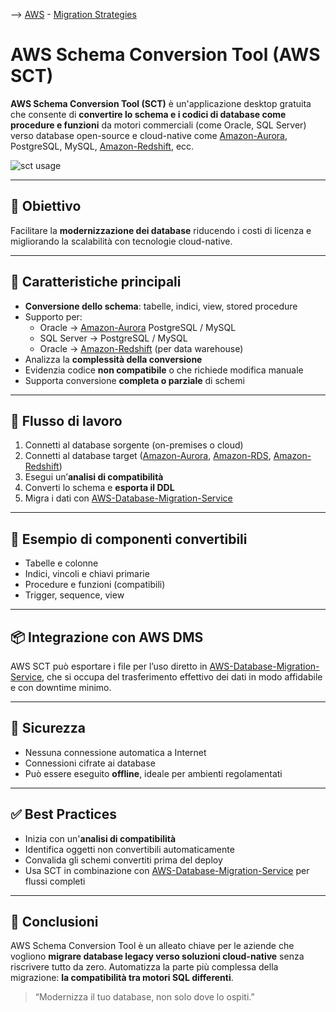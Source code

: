 --> [AWS](/00-Intro/AWS.md)  -  [Migration Strategies](/06-Cloud-Adoption-Framework-and-Migration-Strategies/AWS-Migration-Strategies.md)
# AWS Schema Conversion Tool (AWS SCT)

**AWS Schema Conversion Tool (SCT)** è un'applicazione desktop gratuita che consente di **convertire lo schema e i codici di database come procedure e funzioni** da motori commerciali (come Oracle, SQL Server) verso database open-source e cloud-native come [Amazon-Aurora](/04-Database-services/Amazon-Aurora.md), PostgreSQL, MySQL, [Amazon-Redshift](/Amazon-Redshift.md), ecc.

![sct usage](sct-usage.png)

---

## 🎯 Obiettivo

Facilitare la **modernizzazione dei database** riducendo i costi di licenza e migliorando la scalabilità con tecnologie cloud-native.

---

## 🧩 Caratteristiche principali

- **Conversione dello schema**: tabelle, indici, view, stored procedure
- Supporto per:
  - Oracle → [Amazon-Aurora](/04-Database-services/Amazon-Aurora.md) PostgreSQL / MySQL
  - SQL Server → PostgreSQL / MySQL
  - Oracle → [Amazon-Redshift](/Amazon-Redshift.md) (per data warehouse)
- Analizza la **complessità della conversione**
- Evidenzia codice **non compatibile** o che richiede modifica manuale
- Supporta conversione **completa o parziale** di schemi

---

## 🔄 Flusso di lavoro

1. Connetti al database sorgente (on-premises o cloud)
2. Connetti al database target ([Amazon-Aurora](/04-Database-services/Amazon-Aurora.md), [Amazon-RDS](/04-Database-services/Amazon-RDS.md), [Amazon-Redshift](/Amazon-Redshift.md))
3. Esegui un’**analisi di compatibilità**
4. Converti lo schema e **esporta il DDL**
5. Migra i dati con [AWS-Database-Migration-Service](/06-Cloud-Adoption-Framework-and-Migration-Strategies/AWS-Database-Migration-Service.md)

---

## 🔧 Esempio di componenti convertibili

- Tabelle e colonne
- Indici, vincoli e chiavi primarie
- Procedure e funzioni (compatibili)
- Trigger, sequence, view

---

## 📦 Integrazione con AWS DMS

AWS SCT può esportare i file per l’uso diretto in [AWS-Database-Migration-Service](/06-Cloud-Adoption-Framework-and-Migration-Strategies/AWS-Database-Migration-Service.md), che si occupa del trasferimento effettivo dei dati in modo affidabile e con downtime minimo.

---

## 🔐 Sicurezza

- Nessuna connessione automatica a Internet
- Connessioni cifrate ai database
- Può essere eseguito **offline**, ideale per ambienti regolamentati

---

## ✅ Best Practices

- Inizia con un'**analisi di compatibilità**
- Identifica oggetti non convertibili automaticamente
- Convalida gli schemi convertiti prima del deploy
- Usa SCT in combinazione con [AWS-Database-Migration-Service](/06-Cloud-Adoption-Framework-and-Migration-Strategies/AWS-Database-Migration-Service.md) per flussi completi

---

## 📌 Conclusioni

AWS Schema Conversion Tool è un alleato chiave per le aziende che vogliono **migrare database legacy verso soluzioni cloud-native** senza riscrivere tutto da zero. Automatizza la parte più complessa della migrazione: **la compatibilità tra motori SQL differenti**.

> “Modernizza il tuo database, non solo dove lo ospiti.”
